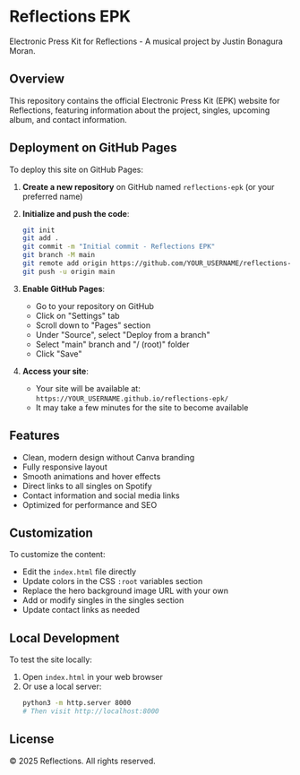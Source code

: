 # Reflections EPK

Electronic Press Kit for Reflections - A musical project by Justin Bonagura Moran.

## Overview

This repository contains the official Electronic Press Kit (EPK) website for Reflections, featuring information about the project, singles, upcoming album, and contact information.

## Deployment on GitHub Pages

To deploy this site on GitHub Pages:

1. **Create a new repository** on GitHub named `reflections-epk` (or your preferred name)

2. **Initialize and push the code**:
   ```bash
   git init
   git add .
   git commit -m "Initial commit - Reflections EPK"
   git branch -M main
   git remote add origin https://github.com/YOUR_USERNAME/reflections-epk.git
   git push -u origin main
   ```

3. **Enable GitHub Pages**:
   - Go to your repository on GitHub
   - Click on "Settings" tab
   - Scroll down to "Pages" section
   - Under "Source", select "Deploy from a branch"
   - Select "main" branch and "/ (root)" folder
   - Click "Save"

4. **Access your site**:
   - Your site will be available at: `https://YOUR_USERNAME.github.io/reflections-epk/`
   - It may take a few minutes for the site to become available

## Features

- Clean, modern design without Canva branding
- Fully responsive layout
- Smooth animations and hover effects
- Direct links to all singles on Spotify
- Contact information and social media links
- Optimized for performance and SEO

## Customization

To customize the content:

- Edit the `index.html` file directly
- Update colors in the CSS `:root` variables section
- Replace the hero background image URL with your own
- Add or modify singles in the singles section
- Update contact links as needed

## Local Development

To test the site locally:

1. Open `index.html` in your web browser
2. Or use a local server:
   ```bash
   python3 -m http.server 8000
   # Then visit http://localhost:8000
   ```

## License

© 2025 Reflections. All rights reserved.